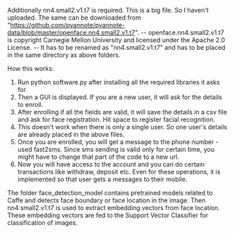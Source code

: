 Additionally nn4.small2.v1.t7 is required. This is a big file. So I haven't uploaded. The same can be downloaded from "https://github.com/pyannote/pyannote-data/blob/master/openface.nn4.small2.v1.t7".
  -- openface.nn4.small2.v1.t7 is copyright Carnegie Mellon University and licensed under the Apache 2.0 License.
  -- It has to be renamed as "nn4.small2.v1.t7" and has to be placed in the same directory as above folders.
  

How this works:
1. Run python software.py after installing all the required libraries it asks for.
2. Then a GUI is displayed. If you are a new user, it will ask for the details to enroll.
3. After enrolling if all the fields are valid, it will save the details in a csv file and ask for face registration. Hit space to register facial recognition.
4. This doesn't work when there is only a single user. So one user's details are already placed in the above files.
5. Once you are enrolled, you will get a message to the phone number - used fast2sms. Since sms sending is valid only for certain time, you might have to change that part of the code to a new url.
6. Now you will have access to the account and you can do certain transactions like withdraw, deposit etc. Even for these operations, it is implemented so that user gets a messages to their mobile.

The folder face_detection_model contains pretrained models related to Caffe and detects face boundary or face location in the image.
Then nn4.small2.v1.t7 is used to extract embedding vectors from face location.
These embedding vectors are fed to the Support Vector Classifier for classification of images.
